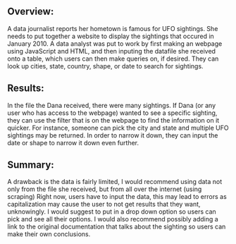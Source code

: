 ## Overview:
A data journalist reports her hometown is famous for UFO sightings. She needs to put together a website to display the sightings that occured in January 2010. A data analyst was put to work by first making an webpage using JavaScript and HTML, and then inputing the datafile she received onto a table, which users can then make queries on, if desired. They can look up cities, state, country, shape, or date to search for sightings. 

## Results: 
In the file the Dana received, there were many sightings. If Dana (or any user who has access to the webpage) wanted to see a specific sighting, they can use the filter that is on the webpage to find the information on it quicker. For instance, someone can pick the city and state and multiple UFO sightings may be returned. In order to narrow it down, they can input the date or shape to narrow it down even further. 

## Summary: 
A drawback is the data is fairly limited, I would recommend using data not only from the file she received, but from all over the internet (using scraping)
Right now, users have to input the data, this may lead to errors as capitalization may cause the user to not get results that they want, unknowingly. I would suggest to put in a drop down option so users can pick and see all their options.
I would also recommend possibly adding a link to the original documentation that talks about the sighting so users can make their own conclusions.  
